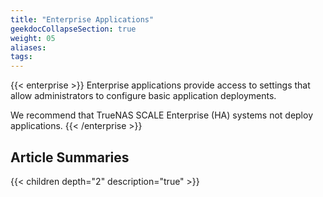 ```yaml
---
title: "Enterprise Applications"
geekdocCollapseSection: true
weight: 05
aliases: 
tags:
---
```



{{< enterprise >}}
Enterprise applications provide access to settings that allow administrators to configure basic application deployments. 

We recommend that TrueNAS SCALE Enterprise (HA) systems not deploy applications.
{{< /enterprise >}}

## Article Summaries

{{< children depth="2" description="true" >}}